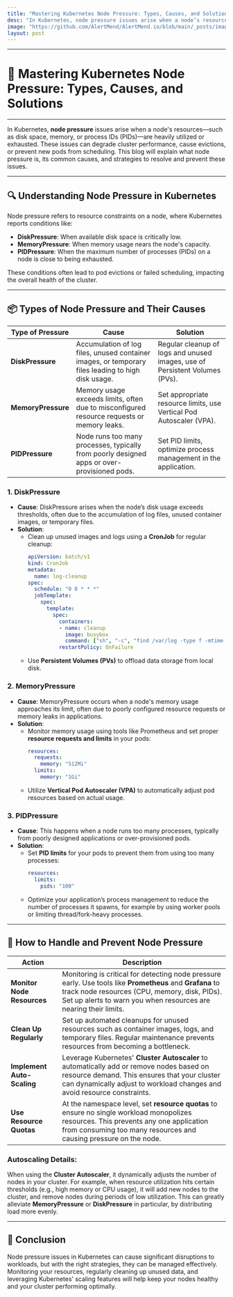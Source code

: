 ```yaml
---
title: "Mastering Kubernetes Node Pressure: Types, Causes, and Solutions"
desc: "In Kubernetes, node pressure issues arise when a node’s resources—such as disk space, memory, or process IDs (PIDs)—are heavily utilized or exhausted. These issues can degrade cluster performance, cause evictions, or prevent new pods from scheduling. This blog will explain what node pressure is, its common causes, and strategies to resolve and prevent these issues."
image: "https://github.com/AlertMend/AlertMend.io/blob/main/_posts/images/node_pressure.png?raw=true"
layout: post
---
```


---
# 🚨 **Mastering Kubernetes Node Pressure: Types, Causes, and Solutions**
---

In Kubernetes, **node pressure** issues arise when a node's resources—such as disk space, memory, or process IDs (PIDs)—are heavily utilized or exhausted. These issues can degrade cluster performance, cause evictions, or prevent new pods from scheduling. This blog will explain what node pressure is, its common causes, and strategies to resolve and prevent these issues.

---

## 🔍 **Understanding Node Pressure in Kubernetes**

Node pressure refers to resource constraints on a node, where Kubernetes reports conditions like:
- **DiskPressure**: When available disk space is critically low.
- **MemoryPressure**: When memory usage nears the node's capacity.
- **PIDPressure**: When the maximum number of processes (PIDs) on a node is close to being exhausted.

These conditions often lead to pod evictions or failed scheduling, impacting the overall health of the cluster.

---

## 📦 **Types of Node Pressure and Their Causes**

| **Type of Pressure** | **Cause** | **Solution** |
|----------------------|-----------|--------------|
| **DiskPressure**      | Accumulation of log files, unused container images, or temporary files leading to high disk usage. | Regular cleanup of logs and unused images, use of Persistent Volumes (PVs). |
| **MemoryPressure**    | Memory usage exceeds limits, often due to misconfigured resource requests or memory leaks. | Set appropriate resource limits, use Vertical Pod Autoscaler (VPA). |
| **PIDPressure**       | Node runs too many processes, typically from poorly designed apps or over-provisioned pods. | Set PID limits, optimize process management in the application. |

### 1. **DiskPressure**
- **Cause**: DiskPressure arises when the node’s disk usage exceeds thresholds, often due to the accumulation of log files, unused container images, or temporary files.
- **Solution**:
  - Clean up unused images and logs using a **CronJob** for regular cleanup:
    ```yaml
    apiVersion: batch/v1
    kind: CronJob
    metadata:
      name: log-cleanup
    spec:
      schedule: "0 0 * * *"
      jobTemplate:
        spec:
          template:
            spec:
              containers:
              - name: cleanup
                image: busybox
                command: ["sh", "-c", "find /var/log -type f -mtime +7 -delete"]
              restartPolicy: OnFailure
    ```
  - Use **Persistent Volumes (PVs)** to offload data storage from local disk.

### 2. **MemoryPressure**
- **Cause**: MemoryPressure occurs when a node's memory usage approaches its limit, often due to poorly configured resource requests or memory leaks in applications.
- **Solution**:
  - Monitor memory usage using tools like Prometheus and set proper **resource requests and limits** in your pods:
    ```yaml
    resources:
      requests:
        memory: "512Mi"
      limits:
        memory: "1Gi"
    ```
  - Utilize **Vertical Pod Autoscaler (VPA)** to automatically adjust pod resources based on actual usage.

### 3. **PIDPressure**
- **Cause**: This happens when a node runs too many processes, typically from poorly designed applications or over-provisioned pods.
- **Solution**:
  - Set **PID limits** for your pods to prevent them from using too many processes:
    ```yaml
    resources:
      limits:
        pids: "100"
    ```
  - Optimize your application’s process management to reduce the number of processes it spawns, for example by using worker pools or limiting thread/fork-heavy processes.

---

## 🚨 **How to Handle and Prevent Node Pressure**

| **Action** | **Description** |
|------------|-----------------|
| **Monitor Node Resources** | Monitoring is critical for detecting node pressure early. Use tools like **Prometheus** and **Grafana** to track node resources (CPU, memory, disk, PIDs). Set up alerts to warn you when resources are nearing their limits. |
| **Clean Up Regularly** | Set up automated cleanups for unused resources such as container images, logs, and temporary files. Regular maintenance prevents resources from becoming a bottleneck. |
| **Implement Auto-Scaling** | Leverage Kubernetes' **Cluster Autoscaler** to automatically add or remove nodes based on resource demand. This ensures that your cluster can dynamically adjust to workload changes and avoid resource constraints. |
| **Use Resource Quotas** | At the namespace level, set **resource quotas** to ensure no single workload monopolizes resources. This prevents any one application from consuming too many resources and causing pressure on the node. |

### Autoscaling Details:
When using the **Cluster Autoscaler**, it dynamically adjusts the number of nodes in your cluster. For example, when resource utilization hits certain thresholds (e.g., high memory or CPU usage), it will add new nodes to the cluster, and remove nodes during periods of low utilization. This can greatly alleviate **MemoryPressure** or **DiskPressure** in particular, by distributing load more evenly.

---

## 🚀 **Conclusion**

Node pressure issues in Kubernetes can cause significant disruptions to workloads, but with the right strategies, they can be managed effectively. Monitoring your resources, regularly cleaning up unused data, and leveraging Kubernetes’ scaling features will help keep your nodes healthy and your cluster performing optimally.
